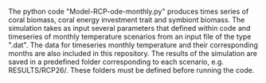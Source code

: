 The python code "Model-RCP-ode-monthly.py" produces times series of coral biomass, coral energy investment trait and symbiont biomass. 
The simulation takes as input several parameters that defined within code and timeseries of monthly temperature scenarios from an input file of the type ".dat".
The data for timeseries monthly temperature and their corresponding months are also included in this repository. 
The results of the simulation are saved in a predefined folder corresponding to each scenario, e.g. RESULTS/RCP26/. 
These folders must be defined before running the code. 
